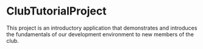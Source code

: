 # ClubTutorialProject
This project is an introductory application that demonstrates and introduces the fundamentals of our development environment to new members of the club. 
